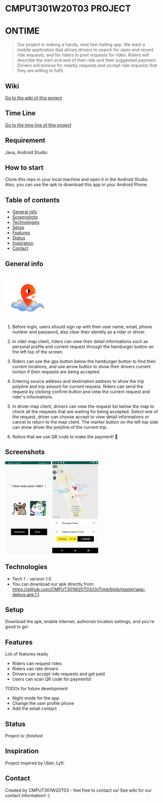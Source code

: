 # CMPUT301W20T03 PROJECT 
# ONTIME
> Our project is making a handy, neat taxi-hailing app. 
> We want a mobile application that allows drivers to search for open and recent ride requests, and for riders to post requests for rides. Riders will describe the start and end of their ride and their suggested payment. Drivers will browse for nearby requests and accept ride requests that they are willing to fulfil. 

## Wiki 
[Go to the wiki of this project](https://github.com/CMPUT301W20T03/OnTime/wiki)

## Time Line
[Go to the time line of thie project](https://github.com/CMPUT301W20T03/OnTime/projects/1)

## Requirement 
Java, Android Studio.

## How to start
Clone this repo in your local machine and open it in the Android Studio.
Also, you can use the apk to download this app in your Android Phone.

## Table of contents
* [General info](#general-info)
* [Screenshots](#screenshots)
* [Technologies](#technologies)
* [Setup](#setup)
* [Features](#features)
* [Status](#status)
* [Inspiration](#inspiration)
* [Contact](#contact)

## General info
<img width="150" height="150" alt = "APP icon" src="https://github.com/CMPUT301W20T03/OnTime/blob/master/doc/Screenshots/768c7a7248db284e3dbfb169aee0461.jpg"/>

1. Before login, users should sign up with their user name, email, phone number and password, also clear their identity as a rider or driver.

2. In rider map client, riders can view their detail informations such as personal profile and current request through the hamburger button on the left top of the screen. 

3. Riders can use the gps button below the hamburger button to find their current locations, and use arrow button to show their drivers current loction if their requests are being accepted.

4. Entering source address and destination address to show the trip polyline and trip amount for current request. Riders can send the request by clicking confirm button and view the current request and rider's informations. 

5. In driver map client, drivers can view the request list below the map to check all the requests that are waiting for being accepted. Select one of the request, driver can choose accept to view detail informations or cancel to return to the map client. The marker button on the left top side can show driver the polyline of the current trip. 

6. Notice that we use QR code to make the payment! 👀 


## Screenshots
<img width="150" height="300" alt = "Rate a ride" src="https://github.com/CMPUT301W20T03/OnTime/blob/master/doc/Screenshots/e545da195497b3da5ffe7277fd2edd1.jpg"/>

<img width="150" height="300" alt = "Request a ride" src="https://github.com/CMPUT301W20T03/OnTime/blob/master/doc/Screenshots/51c2fbe0eb036246b9d9aa143ff602a.png"/>

## Technologies
* Tech 1 - version 1.0
* You can download our apk directly from: https://github.com/CMPUT301W20T03/OnTime/blob/master/app-debug.apk.1.1

## Setup
Download the apk, enable Internet, authorize location settings, and you're good to go!

## Features
List of features ready 
* Riders can request rides
* Riders can rate drivers
* Drivers can accept ride requests and get paid
* Users can scan QR code for payments!

TODOs for future development:
* Night mode for the app
* Change the user profile phone
* Add the email contact

## Status
Project is: _finished_

## Inspiration
Project inspired by Uber, Lyft.

## Contact
Created by CMPUT301W20T03 - feel free to contact us!
See wiki for our contact information! :)
